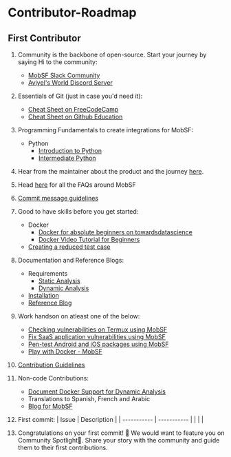 # Contributor-Roadmap

## First Contributor

1. Community is the backbone of open-source. Start your journey by saying Hi to the community:
    - [MobSF Slack Community](https://mobsf.slack.com/join/shared_invite/enQtNzM2NTAyNzA1MjgxLTdjMzkzNDc3ZjdiMjkwZTZhMmFhNDlkZmMwZDhjNDNmYTAzYWE5NGZlMDIzYzliNTdiMDQ2MTRlYjU1MjkyNGM#/shared-invite/email)
    - [Aviyel's World Discord Server](https://discord.gg/mB5w2D59za)
2. Essentials of Git (just in case you'd need it):
    - [Cheat Sheet on FreeCodeCamp](https://www.freecodecamp.org/news/a-simple-git-guide-and-cheat-sheet-for-open-source-contributors/)
    - [Cheat Sheet on Github Education](https://education.github.com/git-cheat-sheet-education.pdf)
3. Programming Fundamentals to create integrations for MobSF:
    - Python
      - [Introduction to Python](https://lab.github.com/everydeveloper/introduction-to-python?overlay=register-box-overlay)
      - [Intermediate Python](https://lab.github.com/everydeveloper/intermediate-python)
4. Hear from the maintainer about the product and the journey [here](https://www.youtube.com/watch?v=F4mB0x_B1AE).
5. Head [here](https://aviyel.com/projects/7/mobile-security-framework/questions) for all the FAQs around MobSF
6. [Commit message guidelines](https://tbaggery.com/2008/04/19/a-note-about-git-commit-messages.html)
7. Good to have skills before you get started:
    - Docker
      - [Docker for absolute beginners on towardsdatascience](https://towardsdatascience.com/docker-for-absolute-beginners-what-is-docker-and-how-to-use-it-examples-3d3b11efd830)
      - [Docker Video Tutorial for Beginners](https://www.youtube.com/watch?v=3c-iBn73dDE)
    - [Creating a reduced test case](https://css-tricks.com/reduced-test-cases/)
8. Documentation and Reference Blogs:
    - Requirements
      - [Static Analysis](https://mobsf.github.io/docs/#/requirements)
      - [Dynamic Analysis](https://mobsf.github.io/docs/#/requirements)
    - [Installation](https://mobsf.github.io/docs/#/installation)
    - [Reference Blog](https://aviyel.com/post/643/a-brief-introduction-and-guide-to-mobile-security-framework-mobsf)
9. Work handson on atleast one of the below:
    - [Checking vulnerabilities on Termux using MobSF](https://aviyel.com/post/1542/checking-vulnerabilities-in-termux-android-application-using-mobsf)
    - [Fix SaaS application vulnerabilities using MobSF](https://aviyel.com/post/1489/build-a-saas-application-and-fix-vulnerabilities-using-mobsf)
    - [Pen-test Android and iOS packages using MobSF](https://www.whiteoaksecurity.com/blog/mobile-security-framework-part-1/#:~:text=If%20you%20want%20to%20test%20this%20out%20yourself%2C%20some%20example%20files%20can%20be%20found%20here%3A)
    - [Play with Docker - MobSF](https://labs.play-with-docker.com/?stack=https://raw.githubusercontent.com/MobSF/Mobile-Security-Framework-MobSF/master/scripts/stack/docker-compose.yml)
10. [Contribution Guidelines](https://github.com/MobSF/Mobile-Security-Framework-MobSF/blob/master/.github/CONTRIBUTING.md)
11. Non-code Contributions:
    - [Document Docker Support for Dynamic Analysis](https://github.com/MobSF/Mobile-Security-Framework-MobSF/projects/5#card-75773130)
    - Translations to Spanish, French and Arabic
    - [Blog for MobSF](https://github.com/aviyeldevrel/Aviyel-Blogs-Review/issues)
12. First commit:
    | Issue | Description |
    | ----------- | ----------- |
    |  |  |

13. Congratulations on your first commit! :tada: We would want to feature you on Community Spotlight:flashlight:. Share your story with the community and guide them to their first contributions.
